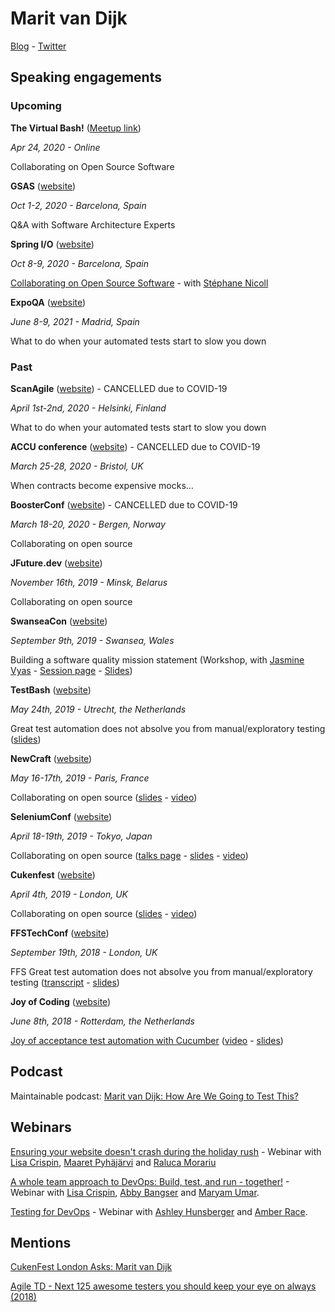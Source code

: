 # Marit van Dijk

[Blog](https://medium.com/@mlvandijk) - [Twitter](https://twitter.com/MaritvanDijk77)

## Speaking engagements

### Upcoming

**The Virtual Bash!** ([Meetup link](https://www.meetup.com/devbash/events/270104578/))

*Apr 24, 2020 - Online*

Collaborating on Open Source Software

**GSAS** ([website](https://gsas.io/))

*Oct 1-2, 2020 - Barcelona, Spain*

Q&A with Software Architecture Experts

**Spring I/O** ([website](https://2020.springio.net/))

*Oct 8-9, 2020 - Barcelona, Spain*

[Collaborating on Open Source Software](https://2020.springio.net/sessions/collaborating-on-open-source-software) - with [Stéphane Nicoll](https://twitter.com/snicoll)

**ExpoQA** ([website](https://www.expoqa.com/))

*June 8-9, 2021 - Madrid, Spain*

What to do when your automated tests start to slow you down

### Past

**ScanAgile** ([website](http://www.scan-agile.org/program/))  - CANCELLED due to COVID-19

*April 1st-2nd, 2020 - Helsinki, Finland*

What to do when your automated tests start to slow you down

**ACCU conference** ([website](https://conference.accu.org/))  - CANCELLED due to COVID-19

*March 25-28, 2020 - Bristol, UK*

When contracts become expensive mocks…

**BoosterConf** ([website](https://2020.boosterconf.no/)) - CANCELLED due to COVID-19

*March 18-20, 2020 - Bergen, Norway*

Collaborating on open source

**JFuture.dev** ([website](https://jfuture.dev/))

*November 16th, 2019 - Minsk, Belarus*

Collaborating on open source

**SwanseaCon** ([website](https://swanseacon.co.uk/))

*September 9th, 2019 - Swansea, Wales*

Building a software quality mission statement (Workshop, with [Jasmine Vyas](https://twitter.com/geeky_jazzy) - [Session page](https://swanseacon.co.uk/schedule/#session-018) - [Slides](https://speakerdeck.com/mlvandijk/what-does-software-quality-mean-to-you))

**TestBash** ([website](https://www.ministryoftesting.com/events/testbash-netherlands-2019))

*May 24th, 2019 - Utrecht, the Netherlands*

Great test automation does not absolve you from manual/exploratory testing ([slides](https://speakerdeck.com/mlvandijk/exploratory-testing-db4db289-c527-420e-995e-b2d42c9230d6))


**NewCraft** ([website](https://ncrafts.io/))

*May 16-17th, 2019 - Paris, France*

Collaborating on open source ([slides](https://speakerdeck.com/mlvandijk/collaborating-on-open-source-newcrafts-paris-2019) - [video](http://videos.ncrafts.io/video/338591264))


**SeleniumConf** ([website](https://conf.selenium.jp/))

*April 18-19th, 2019 - Tokyo, Japan*

Collaborating on open source ([talks page](https://conf.selenium.jp/talks.html) - [slides](https://speakerdeck.com/mlvandijk/collaborating-on-open-source-seleniumconf-tokyo) - [video](https://www.youtube.com/watch?v=ePkClZ81cus))


**Cukenfest** ([website](http://cukenfest.cucumber.io/)) 

*April 4th, 2019 - London, UK*

Collaborating on open source ([slides](https://speakerdeck.com/mlvandijk/collaborating-on-open-source-software) - [video](https://www.youtube.com/watch?v=tuSk6dMoTIs))


**FFSTechConf** ([website](https://ffstechconf.org/))

*September 19th, 2018 - London, UK*

FFS Great test automation does not absolve you from manual/exploratory testing ([transcript](https://docs.google.com/document/d/e/2PACX-1vS8Zbgr-ggnUHYCu1QqT37LIevpVY76LZxtqrK9w2hcEP7RfUHT-JdTKg-Dm6wkgGSOcbNCFE5sazBH/pub) - [slides](https://speakerdeck.com/mlvandijk/exploratory-testing))


**Joy of Coding** ([website](https://joyofcoding.org))

*June 8th, 2018 - Rotterdam, the Netherlands*

[Joy of acceptance test automation with Cucumber](https://joyofcoding.org/2018/marit-van-dijk.html) ([video](https://www.infoq.com/presentations/joy-coding-2018-lightning-talks/) - [slides](https://speakerdeck.com/mlvandijk/joy-of-automated-acceptance-tests-with-cucumber))

## Podcast

Maintainable podcast: [Marit van Dijk: How Are We Going to Test This?](https://maintainable.fm/episodes/marit-van-dijk-how-are-we-going-to-test-this)

## Webinars

[Ensuring your website doesn't crash during the holiday rush](https://www.mabl.com/blog/getting-ready-for-a-seasonal-crush-from-a-testing-perspective) - Webinar with [Lisa Crispin](https://twitter.com/lisacrispin), [Maaret Pyhäjärvi](https://twitter.com/maaretp) and [Raluca Morariu](https://twitter.com/schumitza)

[A whole team approach to DevOps: Build, test, and run - together!](https://www.mabl.com/blog/webinar-how-to-build-test-and-run-together) - Webinar with [Lisa Crispin](https://twitter.com/lisacrispin), [Abby Bangser](https://twitter.com/a_bangser) and [Maryam Umar](https://twitter.com/maryamumar).

[Testing for DevOps](https://info.blazemeter.com/testing-for-devops-webinar) - Webinar with [Ashley Hunsberger](https://twitter.com/aahunsberger) and [Amber Race](https://twitter.com/ambertests).

## Mentions

[CukenFest London Asks: Marit van Dijk](https://cucumber.io/blog/cukenfest-london-asks-marit-van-dijk/)

[Agile TD - Next 125 awesome testers you should keep your eye on always (2018)](https://agiletestingdays.com/blog/next-125-awesome-testers-you-should-keep-your-eye-on-always/)
